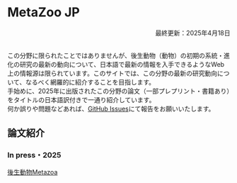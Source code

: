# MetaZoo JP
<div style="text-align: right;">最終更新：2025年4月18日</div><br>

この分野に限られたことではありませんが、後生動物（動物）の初期の系統・進化の研究の最新の動向について、日本語で最新の情報を入手できるようなWeb上の情報源は限られています。このサイトでは、この分野の最新の研究動向について、なるべく網羅的に紹介することを目指します。  
手始めに、2025年に出版されたこの分野の論文（一部プレプリント・書籍あり）をタイトルの日本語訳付きで一通り紹介しています。  
何か誤りや問題などあれば、[GitHub Issues](https://github.com/MZ9862/metazoo-jp/issues)にて報告をお願いいたします。

## 論文紹介
### In press・2025
[後生動物Metazoa](papers/papers2025metazoa.md)
